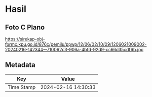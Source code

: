 # Hasil

## Foto C Plano

https://sirekap-obj-formc.kpu.go.id/876c/pemilu/ppwp/12/06/02/10/09/1206021009002-20240216-142344--710062c3-906a-4bfd-92d9-cc66d35cdf6b.jpg


## Metadata

| Key        | Value               |
| ---------- | ------------------- |
| Time Stamp | 2024-02-16 14:30:33 |



